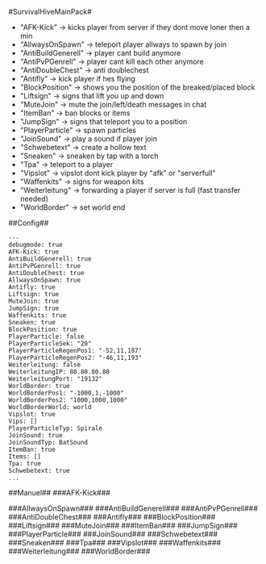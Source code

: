 #SurvivalHiveMainPack#

- "AFK-Kick" -> kicks player from server if they dont move loner then a min
- "AllwaysOnSpawn" -> teleport player allways to spawn by join
- "AntiBuildGenerell" -> player cant build anymore
- "AntiPvPGenrell" -> player cant kill each other anymore
- "AntiDoubleChest" -> anti doublechest
- "Antifly" -> kick player if hes flying
- "BlockPosition" -> shows you the position of the breaked/placed block
- "Liftsign" -> signs that lift you up and down
- "MuteJoin" -> mute the join/left/death messages in chat
- "ItemBan" -> ban blocks or items
- "JumpSign" -> signs that teleport you to a position
- "PlayerParticle" -> spawn particles
- "JoinSound" -> play a sound if player join
- "Schwebetext" -> create a hollow text
- "Sneaken" -> sneaken by tap with a torch
- "Tpa" -> teleport to a player
- "Vipslot" -> vipslot dont kick player by "afk" or "serverfull"
- "Waffenkits" -> signs for weapon kits
- "Weiterleitung" -> forwarding a player if server is full (fast transfer needed)
- "WorldBorder" -> set world end

##Config##
```
---
debugmode: true
AFK-Kick: true
AntiBuildGenerell: true
AntiPvPGenrell: true
AntiDoubleChest: true
AllwaysOnSpawn: true
Antifly: true
Liftsign: true
MuteJoin: true
JumpSign: true
Waffenkits: true
Sneaken: true
BlockPosition: true
PlayerParticle: false
PlayerParticleSek: "20"
PlayerParticleRegenPos1: "-52,11,187"
PlayerParticleRegenPos2: "-46,11,193"
Weiterleitung: false
WeiterleitungIP: 80.80.80.80
WeiterleitungPort: "19132"
WorldBorder: true
WorldBorderPos1: "-1000,1,-1000"
WorldBorderPos2: "1000,1000,1000"
WorldBorderWorld: world
Vipslot: true
Vips: []
PlayerParticleTyp: Spirale
JoinSound: true
JoinSoundTyp: BatSound
ItemBan: true
Items: []
Tpa: true
Schwebetext: true
...

```

##Manuel##
###AFK-Kick###

###AllwaysOnSpawn###
###AntiBuildGenerell###
###AntiPvPGenrell###
###AntiDoubleChest###
###Antifly###
###BlockPosition###
###Liftsign###
###MuteJoin###
###ItemBan###
###JumpSign###
###PlayerParticle###
###JoinSound###
###Schwebetext###
###Sneaken###
###Tpa###
###Vipslot###
###Waffenkits###
###Weiterleitung###
###WorldBorder###
